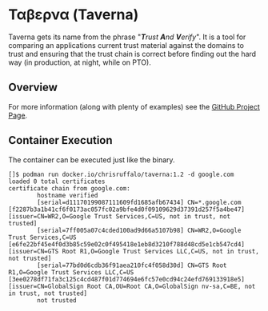 # Ταβερνα (Taverna)
Taverna gets its name from the phrase "_**T**rust **A**nd **V**erify_". It is a tool for comparing an applications
current trust material against the domains to trust and ensuring that the trust chain is correct before
finding out the hard way (in production, at night, while on PTO).

## Overview
For more information (along with plenty of examples) see the [GitHub Project Page](https://github.com/chrisruffalo/taverna).

## Container Execution
The container can be executed just like the binary.
```shell
[]$ podman run docker.io/chrisruffalo/taverna:1.2 -d google.com
loaded 0 total certificates
certificate chain from google.com:
        hostname verified
        [serial=d11170199087111609fd1685afb67434] CN=*.google.com [f2287b3a1b41cf6f0173ac057fc02a9bfe4d0f09109629d37391d257f5a4be47] [issuer=CN=WR2,O=Google Trust Services,C=US, not in trust, not trusted] 
        [serial=7ff005a07c4cded100ad9d66a5107b98] CN=WR2,O=Google Trust Services,C=US [e6fe22bf45e4f0d3b85c59e02c0f495418e1eb8d3210f788d48cd5e1cb547cd4] [issuer=CN=GTS Root R1,O=Google Trust Services LLC,C=US, not in trust, not trusted] 
        [serial=77bd0d6cdb36f91aea210fc4f058d30d] CN=GTS Root R1,O=Google Trust Services LLC,C=US [3ee0278df71fa3c125c4cd487f01d774694e6fc57e0cd94c24efd769133918e5] [issuer=CN=GlobalSign Root CA,OU=Root CA,O=GlobalSign nv-sa,C=BE, not in trust, not trusted] 
        not trusted
```